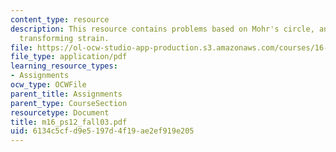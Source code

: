 ```yaml
---
content_type: resource
description: This resource contains problems based on Mohr's circle, and methods for
  transforming strain.
file: https://ol-ocw-studio-app-production.s3.amazonaws.com/courses/16-01-unified-engineering-i-ii-iii-iv-fall-2005-spring-2006/6134c5cfd9e5197d4f19ae2ef919e205_m16_ps12_fall03.pdf
file_type: application/pdf
learning_resource_types:
- Assignments
ocw_type: OCWFile
parent_title: Assignments
parent_type: CourseSection
resourcetype: Document
title: m16_ps12_fall03.pdf
uid: 6134c5cf-d9e5-197d-4f19-ae2ef919e205
---
```

